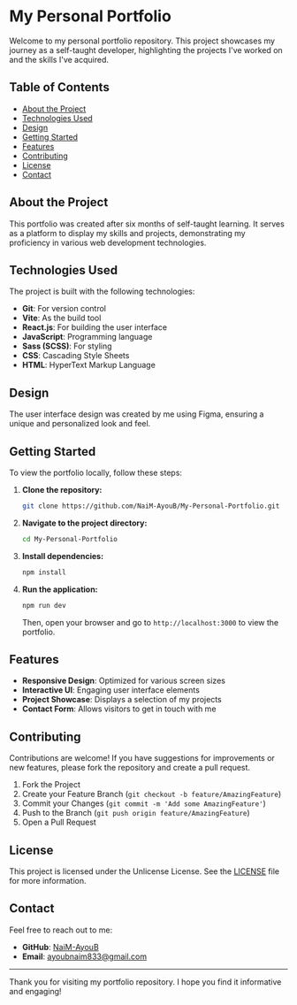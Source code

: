 
# My Personal Portfolio

Welcome to my personal portfolio repository. This project showcases my journey as a self-taught developer, highlighting the projects I've worked on and the skills I've acquired.

## Table of Contents

- [About the Project](#about-the-project)
- [Technologies Used](#technologies-used)
- [Design](#design)
- [Getting Started](#getting-started)
- [Features](#features)
- [Contributing](#contributing)
- [License](#license)
- [Contact](#contact)

## About the Project

This portfolio was created after six months of self-taught learning. It serves as a platform to display my skills and projects, demonstrating my proficiency in various web development technologies.

## Technologies Used

The project is built with the following technologies:

- **Git**: For version control
- **Vite**: As the build tool
- **React.js**: For building the user interface
- **JavaScript**: Programming language
- **Sass (SCSS)**: For styling
- **CSS**: Cascading Style Sheets
- **HTML**: HyperText Markup Language

## Design

The user interface design was created by me using Figma, ensuring a unique and personalized look and feel.

## Getting Started

To view the portfolio locally, follow these steps:

1. **Clone the repository:**

   ```bash
   git clone https://github.com/NaiM-AyouB/My-Personal-Portfolio.git
   ```

2. **Navigate to the project directory:**

   ```bash
   cd My-Personal-Portfolio
   ```

3. **Install dependencies:**

   ```bash
   npm install
   ```

4. **Run the application:**

   ```bash
   npm run dev
   ```

   Then, open your browser and go to `http://localhost:3000` to view the portfolio.

## Features

- **Responsive Design**: Optimized for various screen sizes
- **Interactive UI**: Engaging user interface elements
- **Project Showcase**: Displays a selection of my projects
- **Contact Form**: Allows visitors to get in touch with me

## Contributing

Contributions are welcome! If you have suggestions for improvements or new features, please fork the repository and create a pull request.

1. Fork the Project
2. Create your Feature Branch (`git checkout -b feature/AmazingFeature`)
3. Commit your Changes (`git commit -m 'Add some AmazingFeature'`)
4. Push to the Branch (`git push origin feature/AmazingFeature`)
5. Open a Pull Request

## License

This project is licensed under the Unlicense License. See the [LICENSE](LICENSE) file for more information.

## Contact

Feel free to reach out to me:

- **GitHub**: [NaiM-AyouB](https://github.com/NaiM-AyouB)
- **Email**: [ayoubnaim833@gmail.com](mailto:ayoubnaim833@gmail.com)

---

Thank you for visiting my portfolio repository. I hope you find it informative and engaging!

